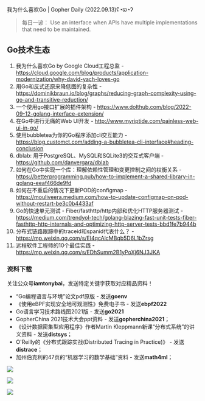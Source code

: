 我为什么喜欢Go | Gopher Daily (2022.09.13)ʕ◔ϖ◔ʔ

>每日一谚： Use an interface when APIs have multiple implementations that need to be maintained.
 
## Go技术生态

1. 我为什么喜欢Go by Google Cloud工程总监 - https://cloud.google.com/blog/products/application-modernization/why-david-yach-loves-go
2. 用Go和反式还原来降低图的复杂性 - https://dominikbraun.io/blog/graphs/reducing-graph-complexity-using-go-and-transitive-reduction/
3. 一个使用go接口扩展的插件架构 - https://www.dolthub.com/blog/2022-09-12-golang-interface-extension/
4. 在Go中进行无痛的Web UI开发 - http://www.myriptide.com/painless-web-ui-in-go/
5. 使用bubbletea为你的Go程序添加cli交互能力 -  https://blog.customct.com/adding-a-bubbletea-cli-interface#heading-conclusion
6. dblab: 用于PostgreSQL、MySQL和SQLite3的交互式客户端 - https://github.com/danvergara/dblab
7. 如何在Go中实现一个库：理解依赖性管理和变更控制之间的权衡关系 - https://betterprogramming.pub/how-to-implement-a-shared-library-in-golang-eeaf466de9fd
8. 如何在不重启的情况下更新POD的configmap - https://mouliveera.medium.com/how-to-update-configmap-on-pod-without-restart-be3c0b4433af
9. Go的快速单元测试 - Fiber/fasthttp/http内部和优化HTTP服务器测试 - https://medium.com/trendyol-tech/golang-blazing-fast-unit-tests-fiber-fasthttp-http-internals-and-optimizing-http-server-tests-bbd1fe7b944b
10. 分布式链路跟踪中的traceid和spanid代表什么？ - https://mp.weixin.qq.com/s/El4qcAlcMBqb5D6L1bZrsg
11. 远程软件工程师的10个最佳实践 - https://mp.weixin.qq.com/s/EDhSumm2B1yPoXj6NJ3JKA

### 资料下载

关注公众号**iamtonybai**，发送特定关键字获取对应精品资料！

* “Go编程语言与环境”论文pdf原版 - 发送**goenv**
* 《使用eBPF实现安全地可观测性》免费电子书 - 发送**ebpf2022**
* Go语言学习技术路线图2021版 - 发送**go2021**
* GopherChina 2021技术大会ppt资料 - 发送**gopherchina2021**；
* 《设计数据密集型应用程序》作者Martin Kleppmann新课“分布式系统”的讲义资料 - 发送**distsys**；
* O'Reilly的《分布式跟踪实战(Distributed Tracing in Practice)》 - 发送**distrace**；
* 加州伯克利的47页的“机器学习的数学基础”资料 - 发送**math4ml**；

![](https://mmbiz.qpic.cn/mmbiz_png/cH6WzfQ94mb54jsFJZ3Knmz8obUsf3PBShthmdSw5E01TcYmUReGkj0BWpxHak1HlnlzHvLmKax53YSGr7aNlA/0?wx_fmt=png)

![](https://mmbiz.qpic.cn/mmbiz_png/cH6WzfQ94mZsOgPXTXZgWiaE03ib9r9WFJXC6xJCA5Y6VSesOZqlGxYfODibvR7UPGxiaM7SZZNQZkRtggPXEfBdwQ/0?wx_fmt=png)

![](https://mmbiz.qpic.cn/mmbiz_png/cH6WzfQ94mb54jsFJZ3Knmz8obUsf3PBrSoqeMvoWCticN2cpU64fJ0FYQdXJhP7ia7WRh8628uOAsQYeE2NibRRw/0?wx_fmt=png)

